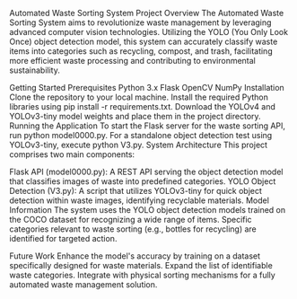 Automated Waste Sorting System
Project Overview
The Automated Waste Sorting System aims to revolutionize waste management by leveraging advanced computer vision technologies. Utilizing the YOLO (You Only Look Once) object detection model, this system can accurately classify waste items into categories such as recycling, compost, and trash, facilitating more efficient waste processing and contributing to environmental sustainability.

Getting Started
Prerequisites
Python 3.x
Flask
OpenCV
NumPy
Installation
Clone the repository to your local machine.
Install the required Python libraries using pip install -r requirements.txt.
Download the YOLOv4 and YOLOv3-tiny model weights and place them in the project directory.
Running the Application
To start the Flask server for the waste sorting API, run python model0000.py.
For a standalone object detection test using YOLOv3-tiny, execute python V3.py.
System Architecture
This project comprises two main components:

Flask API (model0000.py): A REST API serving the object detection model that classifies images of waste into predefined categories.
YOLO Object Detection (V3.py): A script that utilizes YOLOv3-tiny for quick object detection within waste images, identifying recyclable materials.
Model Information
The system uses the YOLO object detection models trained on the COCO dataset for recognizing a wide range of items. Specific categories relevant to waste sorting (e.g., bottles for recycling) are identified for targeted action.

Future Work
Enhance the model's accuracy by training on a dataset specifically designed for waste materials.
Expand the list of identifiable waste categories.
Integrate with physical sorting mechanisms for a fully automated waste management solution.
